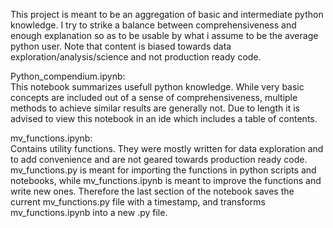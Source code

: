 This project is meant to be an aggregation of basic and intermediate python knowledge. I try to strike a balance between comprehensiveness and enough explanation so as to be usable by what i assume to be the average python user. Note that content is biased towards data exploration/analysis/science and not production ready code. 


Python_compendium.ipynb:  
This notebook summarizes usefull python knowledge. While very basic concepts are included out of a sense of comprehensiveness, multiple methods to achieve similar results are generally not. Due to length it is advised to view this notebook in an ide which includes a table of contents.

mv_functions.ipynb:  
Contains utility functions. They were mostly written for data exploration and to add convenience and are not geared towards production ready code.
mv_functions.py is meant for importing the functions in python scripts and notebooks, while mv_functions.ipynb is meant to improve the functions and write new ones.
Therefore the last section of the notebook saves the current mv_functions.py file with a timestamp, and transforms mv_functions.ipynb into a new .py file.
